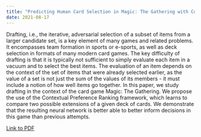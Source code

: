 ```yaml
---
title: "Predicting Human Card Selection in Magic: The Gathering with Contextual Preference Ranking"
date: 2021-08-17
---
```

Drafting, i.e., the iterative, adversarial selection of a subset of items from a larger candidate set, is a key element of many games and related problems. It encompasses team formation in sports or e-sports, as well as deck selection in
formats of many modern card games. The key difficulty of drafting is that it is typically not sufficient to simply evaluate each item in a vacuum and to select the best items. The evaluation of an item depends on the context of the set of items that were already selected earlier, as the value of a set is not just the sum of the values of its members - it must include a notion of how well items go together. In this paper, we study drafting in the context of the card game
Magic: The Gathering. We propose the use of the Contextual Preference Ranking framework, which learns to compare two
possible extensions of a given deck of cards. We demonstrate that the resulting neural network is better able to better inform decisions in this game than previous attempts.


[Link to PDF](https://ieee-cog.org/2021/assets/papers/paper_75.pdf)
